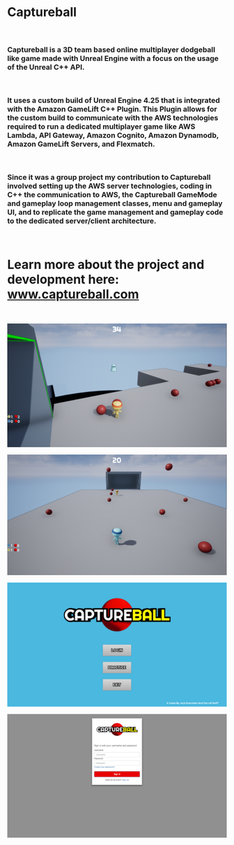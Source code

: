 # Captureball
<br>

### Captureball is a 3D team based online multiplayer dodgeball like game made with Unreal Engine with a focus on the usage of the Unreal C++ API.
<br>

### It uses a custom build of Unreal Engine 4.25 that is integrated with the Amazon GameLift C++ Plugin. This Plugin allows for the custom build to communicate with the AWS technologies required to run a dedicated multiplayer game like AWS Lambda, API Gateway, Amazon Cognito, Amazon Dynamodb, Amazon GameLift Servers, and Flexmatch.
<br>

### Since it was a group project my contribution to Captureball involved setting up the AWS server technologies, coding in C++ the communication to AWS, the Captureball GameMode and gameplay loop management classes, menu and gameplay UI, and to replicate the game management and gameplay code to the dedicated server/client architecture.
<br>

# Learn more about the project and development here: www.captureball.com
<br>

![Yellow Team](https://github.com/DarrellWulff/ProjectCB/blob/master/Images/GhostBlue.PNG)

![Blue Team](https://github.com/DarrellWulff/ProjectCB/blob/master/Images/Start.PNG)

![TitleScreen](https://github.com/DarrellWulff/ProjectCB/blob/master/Images/MainMenu.PNG)

![Login](https://github.com/DarrellWulff/ProjectCB/blob/master/Images/CognitoLogInUnreal.PNG)





